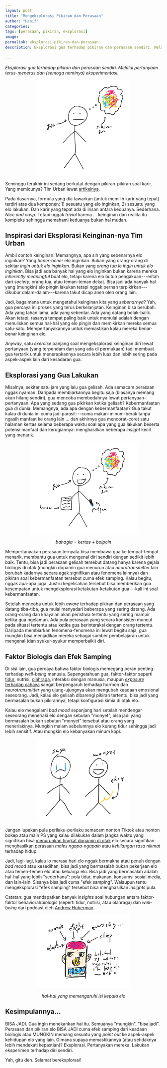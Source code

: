 ```yaml
---
layout: post
title: "Mengeksplorasi Pikiran dan Perasaan"
author: "Hanif" 
categories: 
tags: [perasaan, pikiran, eksplorasi]
image: 
permalink: eksplorasi-pikiran-dan-perasaan
description: Eksplorasi gua terhadap pikiran dan perasaan sendiri. Melalui pertanyaan terus-menerus dan (semoga nantinya) eksperimentasi.

---
```



*Eksplorasi gua terhadap pikiran dan perasaan sendiri. Melalui pertanyaan terus-menerus dan (semoga nantinya) eksperimentasi.* <!--more-->

<div align="center">
    <img alt="gua dan pikiran dan perasaan" src="/assets/img/saya-dan-pikiran.png">
</div>

Seminggu terakhir ini sedang berkutat dengan pikiran-pikiran soal karir. Yang memicunya? Tim Urban lewat [artikelnya](https://waitbutwhy.com/2018/04/picking-career.html).

Pada dasarnya, formula yang dia tawarkan (untuk memilih karir yang tepat) terdiri atas dua komponen: 1) sesuatu yang elo inginkan; 2) sesuatu yang elo lakukan. Dan karir yang tepat ada di irisan antara keduanya. Sederhana. *Nice and crisp*. Tetapi nggak *trivial* karena ... keinginan dan realita itu kompleks sehingga memahami keduanya bukan hal mudah. 

## Inspirasi dari Eksplorasi Keinginan-nya Tim Urban

Ambil contoh keinginan. Memangnya, apa sih yang sebenarnya elo inginkan? Yang *bener-bener* elo inginkan. Bukan yang orang-orang di sekitar *ingin untuk elo inginkan*. Bukan yang *orang tua lo ingin untuk elo inginkan*. Bisa jadi ada banyak hal yang elo inginkan bukan karena mereka *inherently meaningful* buat elo, tetapi karena elo butuh pengakuan---entah dari *society*, orang tua, atau teman-teman dekat. Bisa jadi ada banyak hal yang (mungkin) elo pingin lakukan tetapi nggak pernah terpikirkan---dikubur dalam-dalam---karena takut dicap aneh oleh orang lain. 

Jadi, bagaimana untuk mengetahui keinginan kita yang *sebenarnya*? Yah, gua percaya ini proses yang terus berkelanjutan. Keinginan bisa berubah. Ada yang tahan lama, ada yang sebentar. Ada yang datang bolak-balik. Akan tetapi, rasanya tempat paling baik untuk memulai adalah dengan menuliskan semua hal-hal yang elo pingin dan memikirkan mereka semua satu-satu. Mempertanyakannya untuk memastikan kalau mereka benar-benar keinginan elo. 

*Anyway*, satu *exercise* panjang soal mengeksplorasi keinginan diri lewat pertanyaan (yang terpendam dan yang ada di permukaan) tadi membuat gua tertarik untuk menerapkannya secara lebih luas dan lebih sering pada aspek-aspek lain dari kesadaran gua. 

## Eksplorasi yang Gua Lakukan

Misalnya, sekitar satu jam yang lalu gua gelisah. Ada semacam perasaan nggak nyaman. Daripada membiarkannya begitu saja (biasanya memang akan hilang sendiri), gua mencoba membedahnya lewat pertanyaan-pertanyaan. Apa yang sedang gua pikirkan ketika gelisah? Kebermanfaatan gua di dunia. Memangnya, ada apa dengan kebermanfaatan? Gua takut kalau di dunia ini cuma jadi parasit---cuma makan-minum-berak tanpa ngasih manfaat ke orang lain ... dan akhirnya gua mencorat-coret satu halaman kertas selama beberapa waktu soal apa yang gua lakukan beserta potensi manfaat dan kerugiannya: menghasilkan beberapa *insight* kecil yang menarik. 

<div align="center">
    <img alt="gua dan pikiran dan perasaan setelah diberikan kertas dan pulpen" src="/assets/img/saya-pikiran-dkk.png">
    <p><em>bahagia = kertas + bolpoin</em></p>
</div>



Mempertanyakan perasaan ternyata bisa membawa gua ke tempat-tempat menarik, membantu gua untuk mengenal diri sendiri dengan sedikit lebih baik. Tentu, bisa jadi perasaan gelisah tersebut datang hanya karena gejala biologis di otak (mungkin dopamin gua menurun atau *neurotransmitter* lain berubah kadarnya secara agak signifikan atau fenomena lainnya) dan pikiran soal kebermanfaatan tersebut cuma efek samping. Kalau begitu, nggak apa-apa juga. Justru kegelisahan tersebut bisa memberikan gua kesempatan untuk mengeksplorasi ketakutan-ketakutan gua---kali ini soal kebermanfaatan. 

Setelah mencoba untuk lebih *aware* terhadap pikiran dan perasaan yang datang tiba-tiba, gua mulai menyadari beberapa yang sering datang. Ada orang-orang dan khayalan akan peristiwa tertentu yang sering mampir ketika gua ngelamun. Ada pula perasaan yang secara konsisten muncul pada situasi tertentu atau ketika gua berinteraksi dengan orang tertentu. Daripada membiarkan fenomena-fenomena ini lewat begitu saja, gua mungkin bisa menjadikan mereka sebagai sumber pembelajaran untuk mengenal (dan syukur-syukur memperbaiki) diri. 

## Faktor Biologis dan Efek Samping

Di sisi lain, gua percaya bahwa faktor biologis memegang peran penting terhadap *well-being* manusia. Sepengetahuan gua, faktor-faktor seperti [tidur](https://www.youtube.com/watch?v=nm1TxQj9IsQ&t=210s), nutrisi, [olahraga](https://twitter.com/hubermanlab/status/1430614892357193729), interaksi dengan manusia, maupun [*exposure* terhadap cahaya](https://twitter.com/hubermanlab/status/1540054616963878912) sangat berpengaruh terhadap hormon dan *neurotransmitter* yang ujung-ujungnya akan mengubah keadaan emosional seseorang. Jadi, kalau elo gelisah dibarengi pikiran tertentu, bisa jadi yang bermasalah bukan pikirannya, tetapi konfigurasi kimia di otak elo.

Kalau elo mengalami *bad mood* sepanjang hari setelah mendengar seseorang meneriaki elo dengan sebutan "monyet", bisa jadi yang bermasalah bukan sebutan "monyet" tersebut atau orang yang meneriakinya. Mungkin malam sebelumnya elo kurang tidur sehingga jadi lebih sensitif. Atau mungkin elo kebanyakan minum kopi. 

<div align="center">
    <img alt="gua dan monyet" src="/assets/img/saya-dan-monyet.png">
</div>

Jangan lupakan pula perilaku-perilaku semacam nonton Tiktok atau nonton bokep atau main PS yang kalau dilakukan dalam jangka waktu yang signifikan bisa [menurunkan tingkat dopamin di otak](https://www.goodreads.com/en/book/show/55723020) elo secara signifikan: menghasilkan perasaan *males ngapa-ngapain* atau *kehilangan rasa nikmat* terhadap hidup. 

Jadi, lagi-lagi, kalau lo merasa hari elo nggak bermakna atau penuh dengan *bad mood* atau kesedihan, bisa jadi yang bermasalah bukan pekerjaan elo atau temen-temen elo atau keluarga elo. Bisa jadi yang bermasalah adalah hal-hal yang lebih "sederhana": pola tidur, makanan, konsumsi sosial media, dan lain-lain. Sisanya bisa jadi cuma "efek samping". Walaupun tentu mengeksplorasi "efek samping" tersebut bisa menghasilkan *insights* pula. 

Catatan: gua mendapatkan banyak *insights* soal hubungan antara faktor-faktor behavioral/biologis (seperti tidur, nutrisi, atau olahraga) dan *well-being* dari podcast oleh [Andrew Huberman](https://www.youtube.com/@hubermanlab/videos). 

<div align="center">
    <img alt="isi kepala manusia" src="/assets/img/isi-kepala.png">
    <p><em>hal-hal yang memengaruhi isi kepala elo</em></p>
</div>

## Kesimpulannya...

BISA JADI. Gua ingin menekankan hal itu. Semuanya "mungkin", "bisa jadi". Perasaan dan pikiran elo BISA JADI cuma efek samping dari keadaan biologis atau MUNGKIN memang sesuatu yang *point out* ke aspek-aspek kehidupan elo yang lain. Gimana supaya memastikannya (atau setidaknya lebih mendekati kepastian)? Eksplorasi. Pertanyakan mereka. Lakukan eksperimen terhadap diri sendiri.

Yah, gitu deh. Selamat bereksplorasi!